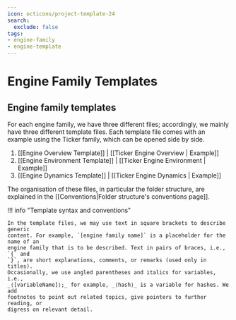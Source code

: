 ```yaml
---
icon: octicons/project-template-24
search:
  exclude: false
tags:
- engine-family
- engine-template
---
```


# Engine Family Templates

## Engine family templates

For each engine family, we have three different files; accordingly, we mainly
have three different template files. Each template file comes with an example
using the Ticker family, which can be opened side by side.

1. [[Engine Overview Template]] | [[Ticker Engine Overview | Example]]
2. [[Engine Environment Template]] | [[Ticker Engine Environment | Example]]
3. [[Engine Dynamics Template]] | [[Ticker Engine Dynamics | Example]]

The organisation of these files, in particular the folder structure, are
explained in the [[Conventions|Folder structure's conventions page]].

!!! info "Template syntax and conventions"

    In the template files, we may use text in square brackets to describe generic
    content. For example, `[engine family name]` is a placeholder for the name of an
    engine family that is to be described. Text in pairs of braces, i.e., `{` and
    `}`, are short explanations, comments, or remarks (used only in titles).
    Occasionally, we use angled parentheses and italics for variables, i.e.,
    _⟨[variableName]⟩;_ for example, _⟨hash⟩_ is a variable for hashes. We add
    footnotes to point out related topics, give pointers to further reading, or
    digress on relevant detail.

[^1]: We use different Juvix files for "static" and "dynamic" aspects of engine
    families; the "dynamic" aspect rely on the static aspects of _all_ engines.
    In more detail, we require definitions of all family-specific message types
    before we can form the type of any message to be sent. Finally, we have
    split off the engine overview page, which should be a self-contained
    description of engine families in broad terms.
